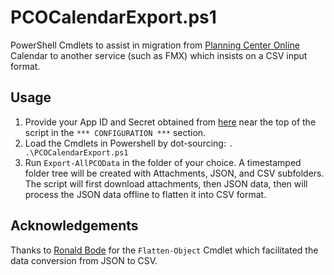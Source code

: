 # PCOCalendarExport.ps1
PowerShell Cmdlets to assist in migration from [Planning Center Online](https://www.planningcenter.com/) Calendar to another service (such as FMX) which insists on a CSV input format.

## Usage
1. Provide your App ID and Secret obtained from [here](https://api.planningcenteronline.com/oauth/applications) near the top of the script in the ```*** CONFIGURATION ***``` section.
2. Load the Cmdlets in Powershell by dot-sourcing: `. .\PCOCalendarExport.ps1`
3. Run `Export-AllPCOData` in the folder of your choice. A timestamped folder tree will be created with Attachments, JSON, and CSV subfolders. The script will first download attachments, then JSON data, then will process the JSON data offline to flatten it into CSV format.

## Acknowledgements
Thanks to [Ronald Bode](https://github.com/iRon7) for the `Flatten-Object` Cmdlet which facilitated the data conversion from JSON to CSV.
